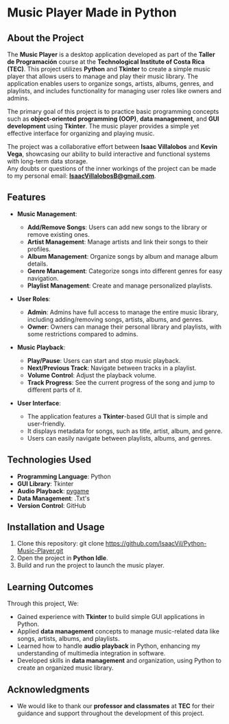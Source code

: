 # Music Player Made in Python

## About the Project  
The **Music Player** is a desktop application developed as part of the **Taller de Programación** course at the **Technological Institute of Costa Rica (TEC)**. This project utilizes **Python** and **Tkinter** to create a simple music player that allows users to manage and play their music library. The application enables users to organize songs, artists, albums, genres, and playlists, and includes functionality for managing user roles like owners and admins.

The primary goal of this project is to practice basic programming concepts such as **object-oriented programming (OOP)**, **data management**, and **GUI development** using **Tkinter**. The music player provides a simple yet effective interface for organizing and playing music.  
  
The project was a collaborative effort between **Isaac Villalobos** and **Kevin Vega**, showcasing our ability to build interactive and functional systems with long-term data storage.  
Any doubts or questions of the inner workings of the project can be made to my personal email: **IsaacVillalobosB@gmail.com**.  
## Features
- **Music Management**:
  - **Add/Remove Songs**: Users can add new songs to the library or remove existing ones.
  - **Artist Management**: Manage artists and link their songs to their profiles.
  - **Album Management**: Organize songs by album and manage album details.
  - **Genre Management**: Categorize songs into different genres for easy navigation.
  - **Playlist Management**: Create and manage personalized playlists.
  
- **User Roles**:
  - **Admin**: Admins have full access to manage the entire music library, including adding/removing songs, artists, albums, and genres.
  - **Owner**: Owners can manage their personal library and playlists, with some restrictions compared to admins.

- **Music Playback**:
  - **Play/Pause**: Users can start and stop music playback.
  - **Next/Previous Track**: Navigate between tracks in a playlist.
  - **Volume Control**: Adjust the playback volume.
  - **Track Progress**: See the current progress of the song and jump to different parts of it.

- **User Interface**:
  - The application features a **Tkinter**-based GUI that is simple and user-friendly.
  - It displays metadata for songs, such as title, artist, album, and genre.
  - Users can easily navigate between playlists, albums, and genres.

## Technologies Used
- **Programming Language**: Python  
- **GUI Library**: Tkinter  
- **Audio Playback**: [pygame](https://www.pygame.org/)
- **Data Management**: .Txt's
- **Version Control**: GitHub  

## Installation and Usage  
1) Clone this repository: git clone https://github.com/IsaacVil/Python-Music-Player.git  
2) Open the project in **Python Idle**.  
3) Build and run the project to launch the music player.  

## Learning Outcomes
Through this project, We:  
- Gained experience with **Tkinter** to build simple GUI applications in Python.
- Applied **data management** concepts to manage music-related data like songs, artists, albums, and playlists.
- Learned how to handle **audio playback** in Python, enhancing my understanding of multimedia integration in software.
- Developed skills in **data management** and organization, using Python to create an organized music library.

## Acknowledgments
- We would like to thank our **professor and classmates** at **TEC** for their guidance and support throughout the development of this project.  
